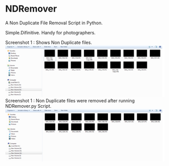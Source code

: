 # NDRemover
A Non Duplicate File Removal Script in Python.

Simple.Difinitive. Handy for photographers.

Screenshot 1 : Shows Non Duplicate files.
![Screenshot1](https://github.com/HashtagDev/NDRemover/blob/master/shot1.png?raw=true "Before running script")
Screenshot 1 : Non Duplicate files were removed after running NDRemover.py Script.
![Screenshot1](https://github.com/HashtagDev/NDRemover/blob/master/shot2.png?raw=true "After running script non-distinct files removed")
